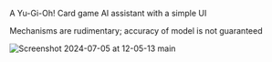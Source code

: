 A Yu-Gi-Oh! Card game AI assistant with a simple UI

Mechanisms are rudimentary; accuracy of model is not guaranteed

![Screenshot 2024-07-05 at 12-05-13 main](https://github.com/kh-nguyen-le/llm-project/assets/5544666/ec4a9f08-daf4-4188-887c-43db162db40a)
